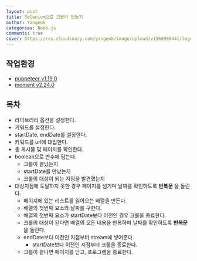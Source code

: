 ```yaml
---
layout: post
title: Selenium으로 크롤러 만들기
author: Yangeok
categories: Node.js
comments: true
cover: https://res.cloudinary.com/yangeok/image/upload/v1566999441/logo/posts/puppeteer.jpg
---
```


## 작업환경

- [puppeteer v1.19.0](https://www.npmjs.com/package/puppeteer)
- [moment v2.24.0](https://momentjs.com)

## 목차

- 라이브러리 옵션을 설정한다.
- 키워드를 설정한다.
- startDate, endDate를 설정한다.
- 키워드를 url에 대입한다.
- 총 게시물 및 페이지를 확인한다.
- boolean으로 변수에 담는다.
  - 크롤이 끝났는지
  - startDate를 만났는지
  - 크롤의 대상이 되는 지점을 발견했는지
- 대상지점에 도달하지 못한 경우 페이지를 넘기며 날짜를 확인하도록 **반복문** 을 돌린다.
  - 페이지에 있는 리스트를 읽어오는 배열을 만든다.
  - 배열의 첫번째 요소와 날짜를 구한다.
  - 배열의 첫번째 요소가 startDate보다 이전인 경우 크롤을 종료한다.
  - 크롤의 대상이 된다면 배열의 모든 내용을 반복하며 날짜를 확인하도록 **반복문** 을 돌린다.
  - endDate보다 이전인 지점부터 stream에 넣어준다.
    - startDate보다 이전인 지점부터 크롤을 종료한다.
  - 크롤이 끝나면 페이지를 닫고, 프로그램을 종료한다.
